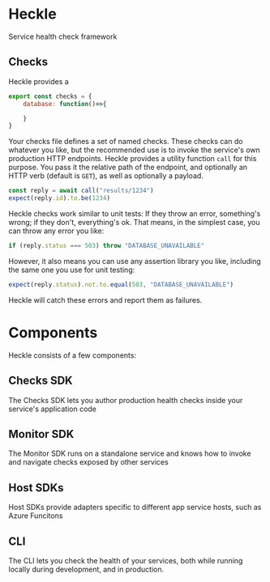 # Heckle

Service health check framework

## Checks

Heckle provides a 

```js
export const checks = {
    database: function()=>{

    }
}
```

Your checks file defines a set of named checks. These checks can do whatever you like, but the recommended use is to invoke the service's own production HTTP endpoints. Heckle provides a utility function `call` for this purpose. You pass it the relative path of the endpoint, and optionally an HTTP verb (default is `GET`), as well as optionally a payload.

```js
const reply = await call("results/1234")
expect(reply.id).to.be(1234)
```

Heckle checks work similar to unit tests: If they throw an error, something's wrong; if they don't, everything's ok. That means, in the simplest case, you can throw any error you like:

```js
if (reply.status === 503) throw "DATABASE_UNAVAILABLE"
```

However, it also means you can use any assertion library you like, including the same one you use for unit testing:

```js
expect(reply.status).not.to.equal(503, "DATABASE_UNAVAILABLE")
```
Heckle will catch these errors and report them as failures.

# Components

Heckle consists of a few components:

## Checks SDK

The Checks SDK lets you author production health checks inside your service's application code

## Monitor SDK

The Monitor SDK runs on a standalone service and knows how to invoke and navigate checks exposed by other services

## Host SDKs

Host SDKs provide adapters specific to different app service hosts, such as Azure Funcitons

## CLI

The CLI lets you check the health of your services, both while running locally during development, and in production.